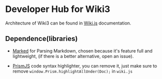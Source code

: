 # Developer Hub for Wiki3

Architecture of Wiki3 can be found in [Wiki.js](/Developer/Developer/Wiki.js) documentation.

## Dependence(libraries)

- [Marked](https://github.com/markedjs/marked) for Parsing Markdown, chosen because it's feature full and lightweight, (if there is a better alternative, open an issue).

- [PrismJS](https://github.com/PrismJS/prism) code syntax highlighter, you can remove it, just make sure to remove `window.Prism.highlightAllUnder(Doc);` in `wiki.js`


